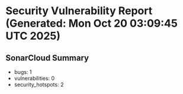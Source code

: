 # Security Vulnerability Report (Generated: Mon Oct 20 03:09:45 UTC 2025)


## SonarCloud Summary
* bugs: 1
* vulnerabilities: 0
* security_hotspots: 2
